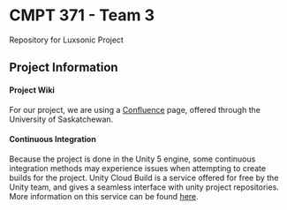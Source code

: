 # CMPT 371 - Team 3
Repository for Luxsonic Project

## Project Information

#### Project Wiki
For our project, we are using a [Confluence](https://wiki.usask.ca/display/C371T3) page, offered through the University of Saskatchewan.

#### Continuous Integration
Because the project is done in the Unity 5 engine, some continuous integration methods may experience issues when attempting to create builds for the project. Unity Cloud Build is a service offered for free by the Unity team, and gives a seamless interface with unity project repositories. More information on this service can be found [here](https://unity3d.com/learn/tutorials/topics/cloud-build/introduction-unity-cloud-build).
